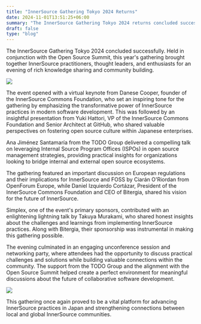 ```yaml
---
title: "InnerSource Gathering Tokyo 2024 Returns"
date: 2024-11-01T13:51:25+06:00
summary: "The InnerSource Gathering Tokyo 2024 returns concluded successfully. The event, held in conjunction with the Open Source Summit, brought together InnerSource practitioners and enthusiasts for an evening of insightful discussions and networking."
draft: false
type: "blog"
---
```



The InnerSource Gathering Tokyo 2024 concluded successfully. Held in conjunction with the Open Source Summit, this year's gathering brought together InnerSource practitioners, thought leaders, and enthusiasts for an evening of rich knowledge sharing and community building.

![](./images/japan-2024-returns-1.png)

The event opened with a virtual keynote from Danese Cooper, founder of the InnerSource Commons Foundation, who set an inspiring tone for the gathering by emphasizing the transformative power of InnerSource practices in modern software development. This was followed by an insightful presentation from Yuki Hattori, VP of the InnerSource Commons Foundation and Senior Architect at GitHub, who shared valuable perspectives on fostering open source culture within Japanese enterprises.

Ana Jiménez Santamaría from the TODO Group delivered a compelling talk on leveraging Internal Source Program Offices (ISPOs) in open source management strategies, providing practical insights for organizations looking to bridge internal and external open source ecosystems.

The gathering featured an important discussion on European regulations and their implications for InnerSource and FOSS by Ciarán O'Riordan from OpenForum Europe, while Daniel Izquierdo Cortázar, President of the InnerSource Commons Foundation and CEO of Bitergia, shared his vision for the future of InnerSource.

Simplex, one of the event's primary sponsors, contributed with an enlightening lightning talk by Takuya Murakami, who shared honest insights about the challenges and learnings from implementing InnerSource practices. Along with Bitergia, their sponsorship was instrumental in making this gathering possible.

The evening culminated in an engaging unconference session and networking party, where attendees had the opportunity to discuss practical challenges and solutions while building valuable connections within the community. The support from the TODO Group and the alignment with the Open Source Summit helped create a perfect environment for meaningful discussions about the future of collaborative software development.

![](./images/japan-2024-returns-3.png)

This gathering once again proved to be a vital platform for advancing InnerSource practices in Japan and strengthening connections between local and global InnerSource communities.